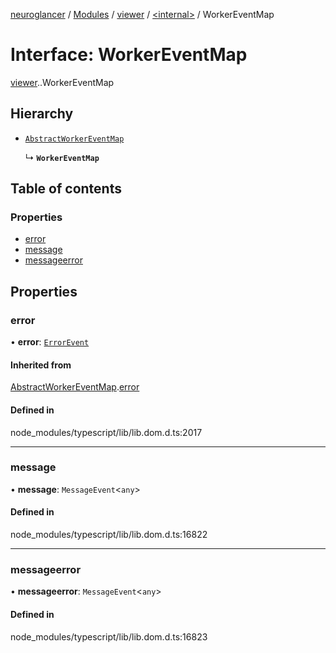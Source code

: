 [neuroglancer](../README.md) / [Modules](../modules.md) / [viewer](../modules/viewer.md) / [<internal\>](../modules/viewer._internal_.md) / WorkerEventMap

# Interface: WorkerEventMap

[viewer](../modules/viewer.md).[<internal>](../modules/viewer._internal_.md).WorkerEventMap

## Hierarchy

- [`AbstractWorkerEventMap`](viewer._internal_.AbstractWorkerEventMap.md)

  ↳ **`WorkerEventMap`**

## Table of contents

### Properties

- [error](viewer._internal_.WorkerEventMap.md#error)
- [message](viewer._internal_.WorkerEventMap.md#message)
- [messageerror](viewer._internal_.WorkerEventMap.md#messageerror)

## Properties

### error

• **error**: [`ErrorEvent`](../modules/axes_lines._internal_.md#errorevent)

#### Inherited from

[AbstractWorkerEventMap](viewer._internal_.AbstractWorkerEventMap.md).[error](viewer._internal_.AbstractWorkerEventMap.md#error)

#### Defined in

node_modules/typescript/lib/lib.dom.d.ts:2017

___

### message

• **message**: `MessageEvent`<`any`\>

#### Defined in

node_modules/typescript/lib/lib.dom.d.ts:16822

___

### messageerror

• **messageerror**: `MessageEvent`<`any`\>

#### Defined in

node_modules/typescript/lib/lib.dom.d.ts:16823

